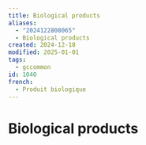 ```yaml
---
title: Biological products
aliases:
  - "2024122808065"
  - Biological products
created: 2024-12-18
modified: 2025-01-01
tags:
  - gccommon
id: 1040
french:
  - Produit biologique
---
```

# Biological products
